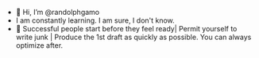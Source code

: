 - 👋 Hi, I’m @randolphgamo
- I am constantly learning. I am sure, I don't know.
- 🌱 Successful people start before they feel ready| Permit yourself to write junk | Produce the 1st draft as quickly as possible. You can always optimize after.

<!---
randolphgamo/randolphgamo is a ✨ special ✨ repository because its `README.md` (this file) appears on your GitHub profile.
You can click the Preview link to take a look at your changes.
--->

